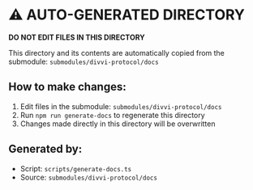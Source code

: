 # ⚠️ AUTO-GENERATED DIRECTORY

**DO NOT EDIT FILES IN THIS DIRECTORY**

This directory and its contents are automatically copied from the submodule:
`submodules/divvi-protocol/docs`

## How to make changes:

1. Edit files in the submodule: `submodules/divvi-protocol/docs`
2. Run `npm run generate-docs` to regenerate this directory
3. Changes made directly in this directory will be overwritten

## Generated by:
- Script: `scripts/generate-docs.ts`
- Source: `submodules/divvi-protocol/docs`
